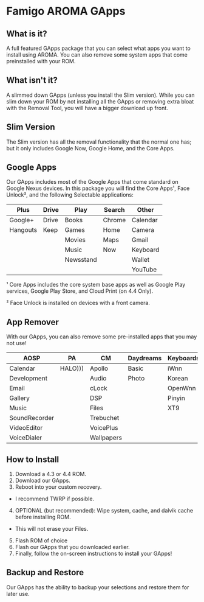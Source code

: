 Famigo AROMA GApps
=======
What is it?
------
A full featured GApps package that you can select what apps you want to install using AROMA. You can also remove some system apps that come preinstalled with your ROM.

What isn't it?
------
A slimmed down GApps (unless you install the Slim version). While you can slim down your ROM by not installing all the GApps or removing extra bloat with the Removal Tool, you will have a bigger download up front.

Slim Version
------
The Slim version has all the removal functionality that the normal one has; but it only includes Google Now, Google Home, and the Core Apps.

Google Apps
------------
Our GApps includes most of the Google Apps that come standard on Google Nexus devices. In this package you will find the Core Apps¹, Face Unlock², and the following Selectable applications:

|  Plus  |Drive|  Play   |Search|  Other |
|--------|-----|---------|------|--------|
|Google+ |Drive|Books    |Chrome|Calendar|
|Hangouts|Keep |Games    |Home  |Camera  |
|        |     |Movies   |Maps  |Gmail   |
|        |     |Music    |Now   |Keyboard|
|        |     |Newsstand|      |Wallet  |
|        |     |         |      |YouTube |

¹ Core Apps includes the core system base apps as well as Google Play services, Google Play Store, and Cloud Print (on 4.4 Only).

² Face Unlock is installed on devices with a front camera.

App Remover
------------
With our GApps, you can also remove some pre-installed apps that you may not use!

|     AOSP    |   PA  |    CM    |Daydreams|Keyboards|  Wallpapers  |    PAC   |Slim |   Other  |
|-------------|-------|----------|---------|---------|--------------|----------|-----|----------|
|Calendar     |HALO)))|Apollo    |Basic    |iWnn     |Basic         |Game      |Files|SpareParts|
|Development  |       |Audio     |Photo    |Korean   |Galaxy4       |Wallpapers|IRC  |Terminal  |
|Email        |       |cLock     |         |OpenWnn  |HoloSpiral    |          |     |          |
|Gallery      |       |DSP       |         |Pinyin   |MagicSmoke    |          |     |          |
|Music        |       |Files     |         |XT9      |NoiseField    |          |     |          |
|SoundRecorder|       |Trebuchet |         |         |PhaseBeam     |          |     |          |
|VideoEditor  |       |VoicePlus |         |         |SunBeam       |          |     |          |
|VoiceDialer  |       |Wallpapers|         |         |Visualizations|          |     |          |

How to Install
------------
1. Download a 4.3 or 4.4 ROM.
2. Download our GApps.
3. Reboot into your custom recovery.
  * I recommend TWRP if possible.
4. OPTIONAL (but recommended): Wipe system, cache, and dalvik cache before installing ROM.
  * This will not erase your Files.
5. Flash ROM of choice
6. Flash our GApps that you downloaded earlier.
7. Finally, follow the on-screen instructions to install your GApps!

Backup and Restore
------------
Our GApps has the ability to backup your selections and restore them for later use.